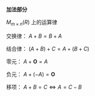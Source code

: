 ﻿**加法部分**  
  
 $M_{m\times n}(R)$ 上的运算律  
  
交换律： $A+B=B+A$  
  
结合律： $(A+B)+C=A+(B+C)$  
  
零元： $A+\mathbf O=A$  
  
负元： $A+(-A)=\mathbf O$  
  
移项： $A+B=C\Leftrightarrow A=C-B$  
